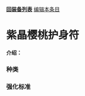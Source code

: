 [**回装备列表**](index.md)  [编辑本条目](https://github.com/GuguTown/Wiki/edit/main/equip/樱桃.md) 
# 紫晶樱桃护身符
 **介绍：** 
### 种类

### 强化标准

